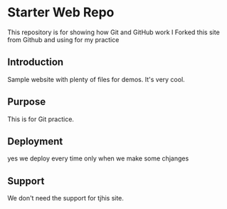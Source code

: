 # Starter Web Repo

This repository is for showing how Git and GitHub work
I Forked this site from Github and using for my practice

## Introduction

Sample website with plenty of files for demos. It's very cool.

## Purpose
This is for Git practice. 

## Deployment

yes we  deploy every time only when we make some chjanges

## Support

We don't need the support for tjhis site.